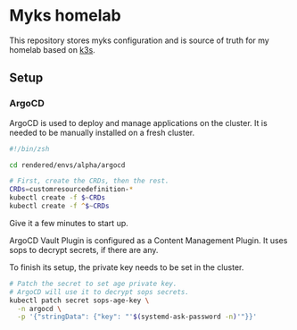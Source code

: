 # Myks homelab

This repository stores myks configuration and is source of truth for my homelab based on [k3s](https://k3s.io/).

## Setup

### ArgoCD

ArgoCD is used to deploy and manage applications on the cluster.
It is needed to be manually installed on a fresh cluster.

```zsh
#!/bin/zsh

cd rendered/envs/alpha/argocd

# First, create the CRDs, then the rest.
CRDs=customresourcedefinition-*
kubectl create -f $~CRDs
kubectl create -f ^$~CRDs
```

Give it a few minutes to start up.

ArgoCD Vault Plugin is configured as a Content Management Plugin.
It uses sops to decrypt secrets, if there are any.

To finish its setup, the private key needs to be set in the cluster.

```zsh
# Patch the secret to set age private key.
# ArgoCD will use it to decrypt sops secrets.
kubectl patch secret sops-age-key \
  -n argocd \
  -p '{"stringData": {"key": "'$(systemd-ask-password -n)'"}}'
```
